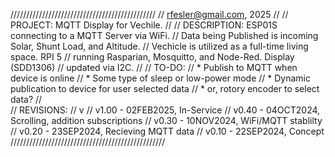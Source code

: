 //////////////////////////////////////////////
// rfesler@gmail.com, 2025 
//
// PROJECT: MQTT Display for Vechile.
//
// DESCRIPTION: ESP01S connecting to a MQTT Server via WiFi.
// Data being Published is incoming Solar, Shunt Load, and Altitude.
// Vechicle is utilized as a full-time living space. RPI 5 
// running Rasparian, Mosquitto, and Node-Red. Display (SDD1306) 
// updated via I2C. 
// 
// TO-DO: 
// * Publish to MQTT when device is online 
// * Some type of sleep or low-power mode 
// * Dynamic publication to device for user selected data 
// * or, rotory encoder to select data? 
//  
// REVISIONS: 
// v 
// v1.00 - 02FEB2025, In-Service 
// v0.40 - 04OCT2024, Scrolling, addition subscriptions 
// v0.30 - 10NOV2024, WiFi/MQTT stablilty 
// v0.20 - 23SEP2024, Recieving MQTT data 
// v0.10 - 22SEP2024, Concept 
/////////////////////////////////////////////////
